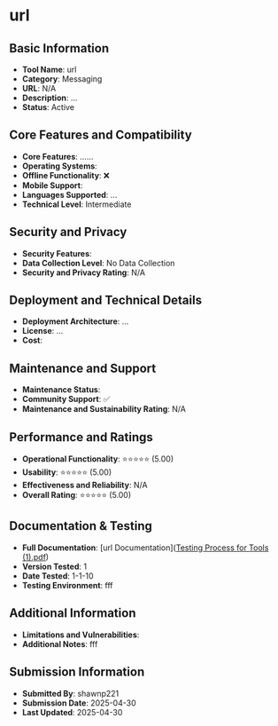 # url

## Basic Information
- **Tool Name**: url
- **Category**: Messaging
- **URL**: N/A
- **Description**: ...
- **Status**: Active

## Core Features and Compatibility
- **Core Features**: ......
- **Operating Systems**: 
- **Offline Functionality**: ❌
- **Mobile Support**: 
- **Languages Supported**: ...
- **Technical Level**: Intermediate

## Security and Privacy
- **Security Features**: 
- **Data Collection Level**: No Data Collection
- **Security and Privacy Rating**: N/A

## Deployment and Technical Details
- **Deployment Architecture**: ...
- **License**: ...
- **Cost**: 

## Maintenance and Support
- **Maintenance Status**: 
- **Community Support**: ✅
- **Maintenance and Sustainability Rating**: N/A

## Performance and Ratings
- **Operational Functionality**: ⭐⭐⭐⭐⭐ (5.00)
- **Usability**: ⭐⭐⭐⭐⭐ (5.00)
- **Effectiveness and Reliability**: N/A
- **Overall Rating**: ⭐⭐⭐⭐⭐ (5.00)

## Documentation & Testing
- **Full Documentation**: [url Documentation]([Testing Process for Tools (1).pdf](https://github.com/user-attachments/files/19981899/Testing.Process.for.Tools.1.pdf))
- **Version Tested**: 1
- **Date Tested**: 1-1-10
- **Testing Environment**: fff

## Additional Information
- **Limitations and Vulnerabilities**: 
- **Additional Notes**: fff

## Submission Information
- **Submitted By**: shawnp221
- **Submission Date**: 2025-04-30
- **Last Updated**: 2025-04-30
